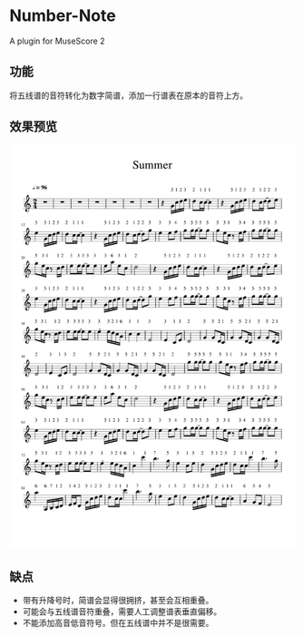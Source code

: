# Number-Note
A plugin for MuseScore 2
## 功能
将五线谱的音符转化为数字简谱，添加一行谱表在原本的音符上方。
## 效果预览
![](https://raw.githubusercontent.com/TransHysn/Number-Note/master/summer-1.png)
## 缺点
- 带有升降号时，简谱会显得很拥挤，甚至会互相重叠。
- 可能会与五线谱音符重叠，需要人工调整谱表垂直偏移。
- 不能添加高音低音符号。但在五线谱中并不是很需要。
